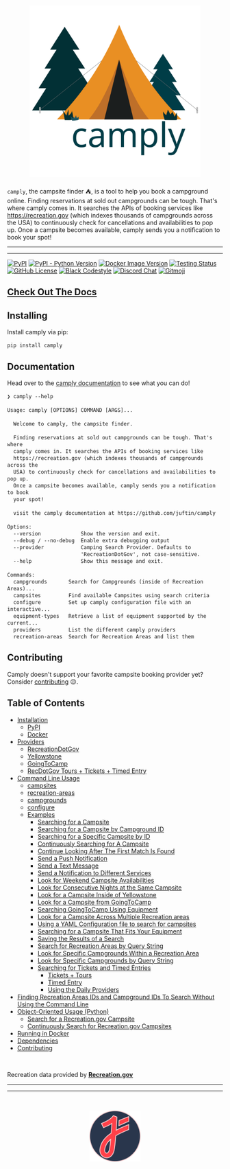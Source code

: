 <div align="center">
<a href="https://github.com/juftin/camply">
  <img src="https://raw.githubusercontent.com/juftin/camply/main/docs/_static/camply.svg"
    width="400" height="400" alt="camply">
</a>
</div>

`camply`, the campsite finder ⛺️, is a tool to help you book a campground online. Finding
reservations at sold out campgrounds can be tough. That's where camply comes in. It searches the
APIs of booking services like https://recreation.gov (which indexes thousands of campgrounds across
the USA) to continuously check for cancellations and availabilities to pop up. Once a campsite
becomes available, camply sends you a notification to book your spot!

---

---

[![PyPI](https://img.shields.io/pypi/v/camply?color=blue&label=⛺️camply)](https://github.com/juftin/camply)
[![PyPI - Python Version](https://img.shields.io/pypi/pyversions/camply)](https://pypi.python.org/pypi/camply/)
[![Docker Image Version](https://img.shields.io/docker/v/juftin/camply?color=blue&label=docker&logo=docker)](https://hub.docker.com/r/juftin/camply)
[![Testing Status](https://github.com/juftin/camply/actions/workflows/tests.yaml/badge.svg?branch=main)](https://github.com/juftin/camply/actions/workflows/tests.yaml)
[![GitHub License](https://img.shields.io/github/license/juftin/camply?color=blue&label=License)](https://github.com/juftin/camply/blob/main/LICENSE)
[![Black Codestyle](https://img.shields.io/badge/code%20style-black-000000.svg)]()
[![Discord Chat](https://img.shields.io/static/v1?label=chat&message=discord&color=blue&logo=discord)](https://discord.gg/qZDr78kKvB)
[![Gitmoji](https://img.shields.io/badge/gitmoji-%20😜%20😍-FFDD67.svg)](https://gitmoji.dev)

## [Check Out The Docs](https://juftin.com/camply/)

## Installing

Install camply via pip:

```
pip install camply
```

## Documentation

Head over to the [camply documentation](https://juftin.com/camply/) to see what you can do!

```commandline
❯ camply --help

Usage: camply [OPTIONS] COMMAND [ARGS]...

  Welcome to camply, the campsite finder.

  Finding reservations at sold out campgrounds can be tough. That's where
  camply comes in. It searches the APIs of booking services like
  https://recreation.gov (which indexes thousands of campgrounds across the
  USA) to continuously check for cancellations and availabilities to pop up.
  Once a campsite becomes available, camply sends you a notification to book
  your spot!

  visit the camply documentation at https://github.com/juftin/camply

Options:
  --version             Show the version and exit.
  --debug / --no-debug  Enable extra debugging output
  --provider            Camping Search Provider. Defaults to
                        'RecreationDotGov', not case-sensitive.
  --help                Show this message and exit.

Commands:
  campgrounds       Search for Campgrounds (inside of Recreation Areas)...
  campsites         Find available Campsites using search criteria
  configure         Set up camply configuration file with an interactive...
  equipment-types   Retrieve a list of equipment supported by the current...
  providers         List the different camply providers
  recreation-areas  Search for Recreation Areas and list them
```

## Contributing

Camply doesn't support your favorite campsite booking provider yet? Consider
[contributing](https://juftin.com/camply/contributing/) 😉.

## Table of Contents

-   [Installation](docs/installation.md)
    -   [PyPI](docs/installation.md#pypi)
    -   [Docker](docs/installation.md#docker)
-   [Providers](docs/providers.md)
    -   [RecreationDotGov](docs/providers.md#recreationgov)
    -   [Yellowstone](docs/providers.md#yellowstone)
    -   [GoingToCamp](docs/providers.md#goingtocamp)
    -   [RecDotGov Tours + Tickets + Timed Entry](docs/providers.md#recreationgov-tickets-tours--timed-entry)
-   [Command Line Usage](docs/command_line_usage.md)
    -   [campsites](docs/command_line_usage.md#campsites)
    -   [recreation-areas](docs/command_line_usage.md#recreation-areas)
    -   [campgrounds](docs/command_line_usage.md#campgrounds)
    -   [configure](docs/command_line_usage.md#configure)
    -   [Examples](docs/command_line_usage.md#examples)
        -   [Searching for a Campsite](docs/command_line_usage.md#searching-for-a-campsite)
        -   [Searching for a Campsite by Campground ID](docs/command_line_usage.md#searching-for-a-campsite-by-campground-id)
        -   [Searching for a Specific Campsite by ID](docs/command_line_usage.md#searching-for-a-specific-campsite-by-id)
        -   [Continuously Searching for A Campsite](docs/command_line_usage.md#continuously-searching-for-a-campsite)
        -   [Continue Looking After The First Match Is Found](docs/command_line_usage.md#continue-looking-after-the-first-match-is-found)
        -   [Send a Push Notification](docs/command_line_usage.md#send-a-push-notification)
        -   [Send a Text Message](docs/command_line_usage.md#send-a-text-message)
        -   [Send a Notification to Different Services](docs/command_line_usage.md#send-a-notification-to-different-services)
        -   [Look for Weekend Campsite Availabilities](docs/command_line_usage.md#look-for-weekend-campsite-availabilities)
        -   [Look for Consecutive Nights at the Same Campsite](docs/command_line_usage.md#look-for-consecutive-nights-at-the-same-campsite)
        -   [Look for a Campsite Inside of Yellowstone](docs/command_line_usage.md#look-for-a-campsite-inside-of-yellowstone)
        -   [Look for a Campsite from GoingToCamp](docs/command_line_usage.md#look-for-a-campsite-from-goingtocamp)
        -   [Searching GoingToCamp Using Equipment](docs/command_line_usage.md#searching-goingtocamp-using-equipment)
        -   [Look for a Campsite Across Multiple Recreation areas](docs/command_line_usage.md#look-for-a-campsite-across-multiple-recreation-areas)
        -   [Using a YAML Configuration file to search for campsites](docs/command_line_usage.md#using-a-yaml-configuration-file-to-search-for-campsites)
        -   [Searching for a Campsite That Fits Your Equipment](docs/command_line_usage.md#searching-for-a-campsite-that-fits-your-equipment)
        -   [Saving the Results of a Search](docs/command_line_usage.md#saving-the-results-of-a-search)
        -   [Search for Recreation Areas by Query String](docs/command_line_usage.md#search-for-recreation-areas-by-query-string)
        -   [Look for Specific Campgrounds Within a Recreation Area](docs/command_line_usage.md#look-for-specific-campgrounds-within-a-recreation-area)
        -   [Look for Specific Campgrounds by Query String](docs/command_line_usage.md#look-for-specific-campgrounds-by-query-string)
        -   [Searching for Tickets and Timed Entries](docs/ccommand_line_usage.md#searching-for-tickets-and-timed-entries)
            -   [Tickets + Tours](docs/ccommand_line_usage.md#tickets-tours)
            -   [Timed Entry](docs/ccommand_line_usage.md#timed-entry)
            -   [Using the Daily Providers](command_line_usage.md#using-the-daily-providers)
-   [Finding Recreation Areas IDs and Campground IDs To Search Without Using the Command Line](docs/command_line_usage.md#finding-recreation-areas-ids-and-campground-ids-to-search-without-using-the-command-line)
-   [Object-Oriented Usage (Python)](docs/python.md)
    -   [Search for a Recreation.gov Campsite](docs/python.md#search-for-a-recreationgov-campsite)
    -   [Continuously Search for Recreation.gov Campsites](docs/python.md#continuously-search-for-recreationgov-campsites)
-   [Running in Docker](docs/docker.md)
-   [Dependencies](docs/dependencies.md)
-   [Contributing](docs/contributing.md)

<br/>

Recreation data provided by [**Recreation.gov**](https://ridb.recreation.gov/)

---

---

<br/>

[<p align="center" ><img src="https://raw.githubusercontent.com/juftin/juftin/main/static/juftin.png" width="120" height="120"  alt="juftin logo"> </p>](https://github.com/juftin)
